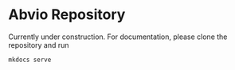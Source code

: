 # Abvio Repository

Currently under construction. For documentation, please clone the repository and run 

```bash
mkdocs serve
```


